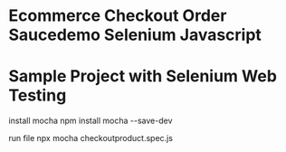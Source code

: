 # Ecommerce Checkout Order Saucedemo Selenium Javascript

# Sample Project with Selenium Web Testing

install mocha
npm install mocha --save-dev

run file 
npx mocha checkoutproduct.spec.js